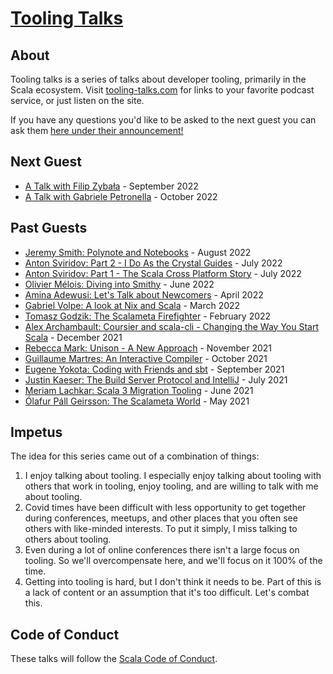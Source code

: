 # [Tooling Talks](https://www.tooling-talks.com/)

## About

Tooling talks is a series of talks about developer tooling, primarily in the
Scala ecosystem. Visit [tooling-talks.com](https://www.tooling-talks.com) for
links to your favorite podcast service, or just listen on the site.

If you have any questions you'd like to be asked to the next guest you can ask
them [here under their
announcement!](https://github.com/ckipp01/tooling-talks/discussions)

## Next Guest

- [A Talk with Filip Zybała](https://github.com/ckipp01/tooling-talks/discussions/44) - September 2022
- [A Talk with Gabriele Petronella](https://github.com/ckipp01/tooling-talks/discussions/45) - October 2022
 
## Past Guests

- [Jeremy Smith: Polynote and Notebooks](https://www.tooling-talks.com/episode-14) - August 2022
- [Anton Sviridov: Part 2 - I Do As the Crystal Guides](https://www.tooling-talks.com/episode-13) - July 2022
- [Anton Sviridov: Part 1 - The Scala Cross Platform Story](https://www.tooling-talks.com/episode-12) - July 2022
- [Olivier Mélois: Diving into Smithy](https://www.tooling-talks.com/episode-11) - June 2022
- [Amina Adewusi: Let's Talk about Newcomers](https://www.tooling-talks.com/episode-10) - April 2022
- [Gabriel Volpe: A look at Nix and Scala](https://www.tooling-talks.com/episode-9) - March 2022
- [Tomasz Godzik: The Scalameta Firefighter](https://www.tooling-talks.com/episode-8) - February 2022
- [Alex Archambault: Coursier and scala-cli - Changing the Way You Start Scala](https://www.tooling-talks.com/episode-7) - December 2021
- [Rebecca Mark: Unison - A New Approach](https://www.tooling-talks.com/episode-6) - November 2021
- [Guillaume Martres: An Interactive Compiler](https://www.tooling-talks.com/episode-5) - October 2021
- [Eugene Yokota: Coding with Friends and sbt](https://www.tooling-talks.com/episode-4) - September 2021
- [Justin Kaeser: The Build Server Protocol and IntelliJ](https://www.tooling-talks.com/episode-3) - July 2021
- [Meriam Lachkar: Scala 3 Migration Tooling](https://www.tooling-talks.com/episode-2) - June 2021
- [Ólafur Páll Geirsson: The Scalameta World](https://www.tooling-talks.com/episode-1) - May 2021

## Impetus

The idea for this series came out of a combination of things:

1. I enjoy talking about tooling. I especially enjoy talking about tooling with
   others that work in tooling, enjoy tooling, and are willing to talk with me
   about tooling.
2. Covid times have been difficult with less opportunity to get together during
   conferences, meetups, and other places that you often see others with
   like-minded interests. To put it simply, I miss talking to others about
   tooling.
3. Even during a lot of online conferences there isn't a large focus on tooling.
   So we'll overcompensate here, and we'll focus on it 100% of the time.
4. Getting into tooling is hard, but I don't think it needs to be. Part of this
   is a lack of content or an assumption that it's too difficult. Let's combat
   this.

## Code of Conduct

These talks will follow the [Scala Code of Conduct](https://www.scala-lang.org/conduct/).
